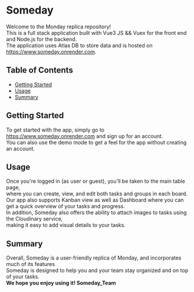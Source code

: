 # Someday

Welcome to the Monday replica repository! <br>
This is a full stack application built with Vue3 JS && Vuex for the front end and Node.js for the backend. <br>
The application uses Atlas DB to store data and is hosted on https://www.someday.onrender.com.

## Table of Contents

- [Getting Started](#getting-started)
- [Usage](#usage)
- [Summary](#summary)

## Getting Started

To get started with the app, simply go to https://www.someday.onrender.com and sign up for an account.  <br/>
You can also use the demo mode to get a feel for the app without creating an account.

## Usage

Once you're logged in (as user or guest), you'll be taken to the main table page, <br> 
where you can create, view, and edit both tasks and groups in each board.<br> 
Our app also supports Kanban view as well as Dashboard where you can get a quick overview of your tasks and progress. <br>
In addition, Someday also offers the ability to attach images to tasks using the Cloudinary service,<br> 
making it easy to add visual details to your tasks.

## Summary
Overall, Someday is a user-friendly replica of Monday, and incorporates much of its features <br>
Someday is designed to help you and your team stay organized and on top of your tasks. <br> 
**We hope you enjoy using it! Someday_Team**
